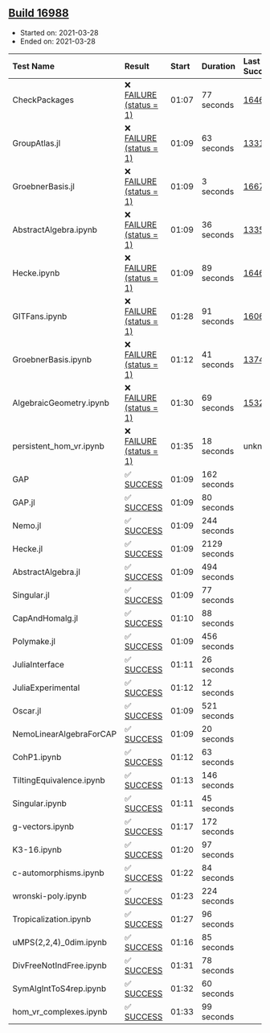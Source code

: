 ## [Build 16988](https://oscarci.mathematik.uni-kl.de/job/oscar/16988/)

* Started on: 2021-03-28
* Ended on: 2021-03-28

| Test Name    | Result | Start | Duration | Last Success | First Failure |
|:-------------|:-------|:------|:---------|:-------------|:--------------|
| CheckPackages | ❌ [FAILURE (status = 1)](https://oscarci.mathematik.uni-kl.de/job/oscar/16988/artifact/logs/build-16988/CheckPackages.log) | 01:07 | 77 seconds | [16463](https://oscarci.mathematik.uni-kl.de/job/oscar/16463/) | [16464](https://oscarci.mathematik.uni-kl.de/job/oscar/16464/) |
| GroupAtlas.jl | ❌ [FAILURE (status = 1)](https://oscarci.mathematik.uni-kl.de/job/oscar/16988/artifact/logs/build-16988/GroupAtlas.jl.log) | 01:09 | 63 seconds | [13311](https://oscarci.mathematik.uni-kl.de/job/oscar/13311/) | [13312](https://oscarci.mathematik.uni-kl.de/job/oscar/13312/) |
| GroebnerBasis.jl | ❌ [FAILURE (status = 1)](https://oscarci.mathematik.uni-kl.de/job/oscar/16988/artifact/logs/build-16988/GroebnerBasis.jl.log) | 01:09 | 3 seconds | [16676](https://oscarci.mathematik.uni-kl.de/job/oscar/16676/) | [16677](https://oscarci.mathematik.uni-kl.de/job/oscar/16677/) |
| AbstractAlgebra.ipynb | ❌ [FAILURE (status = 1)](https://oscarci.mathematik.uni-kl.de/job/oscar/16988/artifact/logs/build-16988/AbstractAlgebra.ipynb.log) | 01:09 | 36 seconds | [13355](https://oscarci.mathematik.uni-kl.de/job/oscar/13355/) | [13356](https://oscarci.mathematik.uni-kl.de/job/oscar/13356/) |
| Hecke.ipynb | ❌ [FAILURE (status = 1)](https://oscarci.mathematik.uni-kl.de/job/oscar/16988/artifact/logs/build-16988/Hecke.ipynb.log) | 01:09 | 89 seconds | [16463](https://oscarci.mathematik.uni-kl.de/job/oscar/16463/) | [16464](https://oscarci.mathematik.uni-kl.de/job/oscar/16464/) |
| GITFans.ipynb | ❌ [FAILURE (status = 1)](https://oscarci.mathematik.uni-kl.de/job/oscar/16988/artifact/logs/build-16988/GITFans.ipynb.log) | 01:28 | 91 seconds | [16068](https://oscarci.mathematik.uni-kl.de/job/oscar/16068/) | [16069](https://oscarci.mathematik.uni-kl.de/job/oscar/16069/) |
| GroebnerBasis.ipynb | ❌ [FAILURE (status = 1)](https://oscarci.mathematik.uni-kl.de/job/oscar/16988/artifact/logs/build-16988/GroebnerBasis.ipynb.log) | 01:12 | 41 seconds | [13748](https://oscarci.mathematik.uni-kl.de/job/oscar/13748/) | [13749](https://oscarci.mathematik.uni-kl.de/job/oscar/13749/) |
| AlgebraicGeometry.ipynb | ❌ [FAILURE (status = 1)](https://oscarci.mathematik.uni-kl.de/job/oscar/16988/artifact/logs/build-16988/AlgebraicGeometry.ipynb.log) | 01:30 | 69 seconds | [15322](https://oscarci.mathematik.uni-kl.de/job/oscar/15322/) | [15323](https://oscarci.mathematik.uni-kl.de/job/oscar/15323/) |
| persistent_hom_vr.ipynb | ❌ [FAILURE (status = 1)](https://oscarci.mathematik.uni-kl.de/job/oscar/16988/artifact/logs/build-16988/persistent_hom_vr.ipynb.log) | 01:35 | 18 seconds | unknown | unknown |
| GAP | ✅ [SUCCESS](https://oscarci.mathematik.uni-kl.de/job/oscar/16988/artifact/logs/build-16988/GAP.log) | 01:09 | 162 seconds |  |  |
| GAP.jl | ✅ [SUCCESS](https://oscarci.mathematik.uni-kl.de/job/oscar/16988/artifact/logs/build-16988/GAP.jl.log) | 01:09 | 80 seconds |  |  |
| Nemo.jl | ✅ [SUCCESS](https://oscarci.mathematik.uni-kl.de/job/oscar/16988/artifact/logs/build-16988/Nemo.jl.log) | 01:09 | 244 seconds |  |  |
| Hecke.jl | ✅ [SUCCESS](https://oscarci.mathematik.uni-kl.de/job/oscar/16988/artifact/logs/build-16988/Hecke.jl.log) | 01:09 | 2129 seconds |  |  |
| AbstractAlgebra.jl | ✅ [SUCCESS](https://oscarci.mathematik.uni-kl.de/job/oscar/16988/artifact/logs/build-16988/AbstractAlgebra.jl.log) | 01:09 | 494 seconds |  |  |
| Singular.jl | ✅ [SUCCESS](https://oscarci.mathematik.uni-kl.de/job/oscar/16988/artifact/logs/build-16988/Singular.jl.log) | 01:09 | 77 seconds |  |  |
| CapAndHomalg.jl | ✅ [SUCCESS](https://oscarci.mathematik.uni-kl.de/job/oscar/16988/artifact/logs/build-16988/CapAndHomalg.jl.log) | 01:10 | 88 seconds |  |  |
| Polymake.jl | ✅ [SUCCESS](https://oscarci.mathematik.uni-kl.de/job/oscar/16988/artifact/logs/build-16988/Polymake.jl.log) | 01:09 | 456 seconds |  |  |
| JuliaInterface | ✅ [SUCCESS](https://oscarci.mathematik.uni-kl.de/job/oscar/16988/artifact/logs/build-16988/JuliaInterface.log) | 01:11 | 26 seconds |  |  |
| JuliaExperimental | ✅ [SUCCESS](https://oscarci.mathematik.uni-kl.de/job/oscar/16988/artifact/logs/build-16988/JuliaExperimental.log) | 01:12 | 12 seconds |  |  |
| Oscar.jl | ✅ [SUCCESS](https://oscarci.mathematik.uni-kl.de/job/oscar/16988/artifact/logs/build-16988/Oscar.jl.log) | 01:09 | 521 seconds |  |  |
| NemoLinearAlgebraForCAP | ✅ [SUCCESS](https://oscarci.mathematik.uni-kl.de/job/oscar/16988/artifact/logs/build-16988/NemoLinearAlgebraForCAP.log) | 01:09 | 20 seconds |  |  |
| CohP1.ipynb | ✅ [SUCCESS](https://oscarci.mathematik.uni-kl.de/job/oscar/16988/artifact/logs/build-16988/CohP1.ipynb.log) | 01:12 | 63 seconds |  |  |
| TiltingEquivalence.ipynb | ✅ [SUCCESS](https://oscarci.mathematik.uni-kl.de/job/oscar/16988/artifact/logs/build-16988/TiltingEquivalence.ipynb.log) | 01:13 | 146 seconds |  |  |
| Singular.ipynb | ✅ [SUCCESS](https://oscarci.mathematik.uni-kl.de/job/oscar/16988/artifact/logs/build-16988/Singular.ipynb.log) | 01:11 | 45 seconds |  |  |
| g-vectors.ipynb | ✅ [SUCCESS](https://oscarci.mathematik.uni-kl.de/job/oscar/16988/artifact/logs/build-16988/g-vectors.ipynb.log) | 01:17 | 172 seconds |  |  |
| K3-16.ipynb | ✅ [SUCCESS](https://oscarci.mathematik.uni-kl.de/job/oscar/16988/artifact/logs/build-16988/K3-16.ipynb.log) | 01:20 | 97 seconds |  |  |
| c-automorphisms.ipynb | ✅ [SUCCESS](https://oscarci.mathematik.uni-kl.de/job/oscar/16988/artifact/logs/build-16988/c-automorphisms.ipynb.log) | 01:22 | 84 seconds |  |  |
| wronski-poly.ipynb | ✅ [SUCCESS](https://oscarci.mathematik.uni-kl.de/job/oscar/16988/artifact/logs/build-16988/wronski-poly.ipynb.log) | 01:23 | 224 seconds |  |  |
| Tropicalization.ipynb | ✅ [SUCCESS](https://oscarci.mathematik.uni-kl.de/job/oscar/16988/artifact/logs/build-16988/Tropicalization.ipynb.log) | 01:27 | 96 seconds |  |  |
| uMPS(2,2,4)_0dim.ipynb | ✅ [SUCCESS](https://oscarci.mathematik.uni-kl.de/job/oscar/16988/artifact/logs/build-16988/uMPS-2-2-4-_0dim.ipynb.log) | 01:16 | 85 seconds |  |  |
| DivFreeNotIndFree.ipynb | ✅ [SUCCESS](https://oscarci.mathematik.uni-kl.de/job/oscar/16988/artifact/logs/build-16988/DivFreeNotIndFree.ipynb.log) | 01:31 | 78 seconds |  |  |
| SymAlgIntToS4rep.ipynb | ✅ [SUCCESS](https://oscarci.mathematik.uni-kl.de/job/oscar/16988/artifact/logs/build-16988/SymAlgIntToS4rep.ipynb.log) | 01:32 | 60 seconds |  |  |
| hom_vr_complexes.ipynb | ✅ [SUCCESS](https://oscarci.mathematik.uni-kl.de/job/oscar/16988/artifact/logs/build-16988/hom_vr_complexes.ipynb.log) | 01:33 | 99 seconds |  |  |
